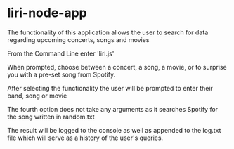 # liri-node-app
The functionality of this application allows the user to search for data regarding upcoming concerts, songs and movies

From the Command Line enter 'liri.js'

When prompted, choose between a concert, a song, a movie, or to surprise you with a pre-set song from Spotify.

After selecting the functionality the user will be prompted to enter their band, song or movie

The fourth option does not take any arguments as it searches Spotify for the song written in random.txt

The result will be logged to the console as well as appended to the log.txt file which will serve as a history of the user's queries.
